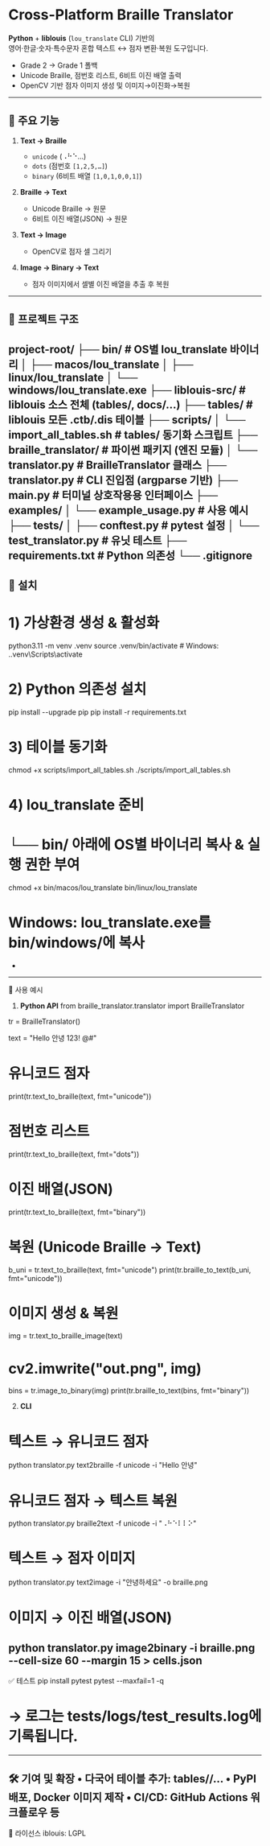 # Cross-Platform Braille Translator

**Python** + **liblouis** (`lou_translate` CLI) 기반의  
영어·한글·숫자·특수문자 혼합 텍스트 ↔ 점자 변환·복원 도구입니다.

- Grade 2 → Grade 1 폴백  
- Unicode Braille, 점번호 리스트, 6비트 이진 배열 출력  
- OpenCV 기반 점자 이미지 생성 및 이미지→이진화→복원  

---

## 🔧 주요 기능

1. **Text → Braille**  
   - `unicode` (⠠⠓⠑…)  
   - `dots` (점번호 `[1,2,5,…]`)  
   - `binary` (6비트 배열 `[1,0,1,0,0,1]`)  

2. **Braille → Text**  
   - Unicode Braille → 원문  
   - 6비트 이진 배열(JSON) → 원문  

3. **Text → Image**  
   - OpenCV로 점자 셀 그리기  

4. **Image → Binary → Text**  
   - 점자 이미지에서 셀별 이진 배열을 추출 후 복원  

---

## 📂 프로젝트 구조
project-root/
├── bin/                         # OS별 lou_translate 바이너리
│   ├── macos/lou_translate
│   ├── linux/lou_translate
│   └── windows/lou_translate.exe
├── liblouis-src/               # liblouis 소스 전체 (tables/, docs/…)
├── tables/                     # liblouis 모든 .ctb/.dis 테이블
├── scripts/
│   └── import_all_tables.sh    # tables/ 동기화 스크립트
├── braille_translator/         # 파이썬 패키지 (엔진 모듈)
│   └── translator.py           # BrailleTranslator 클래스
├── translator.py               # CLI 진입점 (argparse 기반)
├── main.py                     # 터미널 상호작용용 인터페이스
├── examples/
│   └── example_usage.py        # 사용 예시
├── tests/
│   ├── conftest.py             # pytest 설정
│   └── test_translator.py      # 유닛 테스트
├── requirements.txt            # Python 의존성
└── .gitignore
---

## 🚀 설치


# 1) 가상환경 생성 & 활성화
python3.11 -m venv .venv
source .venv/bin/activate        # Windows: .\.venv\Scripts\activate

# 2) Python 의존성 설치
pip install --upgrade pip
pip install -r requirements.txt

# 3) 테이블 동기화
chmod +x scripts/import_all_tables.sh
./scripts/import_all_tables.sh

# 4) lou_translate 준비
# └── bin/ 아래에 OS별 바이너리 복사 & 실행 권한 부여
chmod +x bin/macos/lou_translate bin/linux/lou_translate
# Windows: lou_translate.exe를 bin/windows/에 복사
-
---
🎯 사용 예시

1. **Python API**
from braille_translator.translator import BrailleTranslator

tr = BrailleTranslator()

text = "Hello 안녕 123! @#"
# 유니코드 점자
print(tr.text_to_braille(text, fmt="unicode"))

# 점번호 리스트
print(tr.text_to_braille(text, fmt="dots"))

# 이진 배열(JSON)
print(tr.text_to_braille(text, fmt="binary"))

# 복원 (Unicode Braille → Text)
b_uni = tr.text_to_braille(text, fmt="unicode")
print(tr.braille_to_text(b_uni, fmt="unicode"))

# 이미지 생성 & 복원
img = tr.text_to_braille_image(text)
# cv2.imwrite("out.png", img)

bins = tr.image_to_binary(img)
print(tr.braille_to_text(bins, fmt="binary"))

2. **CLI**
# 텍스트 → 유니코드 점자
python translator.py text2braille -f unicode -i "Hello 안녕"

# 유니코드 점자 → 텍스트 복원
python translator.py braille2text -f unicode -i "⠠⠓⠑⠇⠇⠕"

# 텍스트 → 점자 이미지
python translator.py text2image -i "안녕하세요" -o braille.png

# 이미지 → 이진 배열(JSON)
python translator.py image2binary -i braille.png --cell-size 60 --margin 15 > cells.json
---
✅ 테스트
pip install pytest
pytest --maxfail=1 -q
# → 로그는 tests/logs/test_results.log에 기록됩니다.
---
🛠️ 기여 및 확장
•	다국어 테이블 추가: tables/<lang>/…
•	PyPI 배포, Docker 이미지 제작
•	CI/CD: GitHub Actions 워크플로우 등
---
📜 라이선스
iblouis: LGPL
